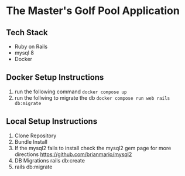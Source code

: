 # The Master's Golf Pool Application

## Tech Stack

- Ruby on Rails
- mysql 8
- Docker

## Docker Setup Instructions

1. run the following command `docker compose up`
2. run the follwing to migrate the db `docker compose run web rails db:migrate`

## Local Setup Instructions

1. Clone Repository
2. Bundle Install
3. If the mysql2 fails to install check the mysql2 gem page for more directions https://github.com/brianmario/mysql2
4. DB Migrations rails db:create
5. rails db:migrate
